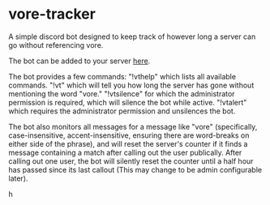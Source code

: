 # vore-tracker
A simple discord bot designed to keep track of however long a server can go without referencing vore.

The bot can be added to your server [here](https://discordapp.com/oauth2/authorize?client_id=355144450437021697&scope=bot&permissions=3072).

The bot provides a few commands: "!vthelp" which lists all available commands. "!vt" which will tell you how long the server has gone without mentioning the word "vore." "!vtsilence" for which the administrator permission is required, which will silence the bot while active. "!vtalert" which requires the administrator permission and unsilences the bot.

The bot also monitors all messages for a message like "vore" (specifically, case-insensitive, accent-insensitive, ensuring there are word-breaks on either side of the phrase), and will reset the server's counter if it finds a message containing a match after calling out the user publically. After calling out one user, the bot will silently reset the counter until a half hour has passed since its last callout (This may change to be admin configurable later).

h

